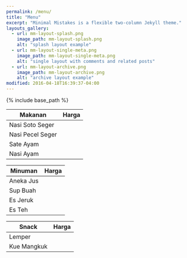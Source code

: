 ```yaml
---
permalink: /menu/
title: "Menu"
excerpt: "Minimal Mistakes is a flexible two-column Jekyll theme."
layouts_gallery:
  - url: mm-layout-splash.png
    image_path: mm-layout-splash.png
    alt: "splash layout example"
  - url: mm-layout-single-meta.png
    image_path: mm-layout-single-meta.png
    alt: "single layout with comments and related posts"
  - url: mm-layout-archive.png
    image_path: mm-layout-archive.png
    alt: "archive layout example"
modified: 2016-04-18T16:39:37-04:00
---
```


{% include base_path %}


| Makanan                                        | Harga                                           |
| ------------------------------------------- | ----------------------------------------------------- |
| Nasi Soto Seger |  |
| Nasi Pecel Seger |  |
| Sate Ayam |  |
| Nasi Ayam |  |


| Minuman                                        | Harga                                           |
| ------------------------------------------- | ----------------------------------------------------- |
| Aneka Jus |  |
| Sup Buah |  |
| Es Jeruk |  |
| Es Teh |  |


| Snack                                        | Harga                                           |
| ------------------------------------------- | ----------------------------------------------------- |
| Lemper |  |
| Kue Mangkuk |  |

